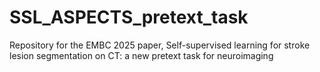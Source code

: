 # SSL_ASPECTS_pretext_task
Repository for the EMBC 2025 paper, Self-supervised learning for stroke lesion segmentation on CT: a new pretext task for neuroimaging
